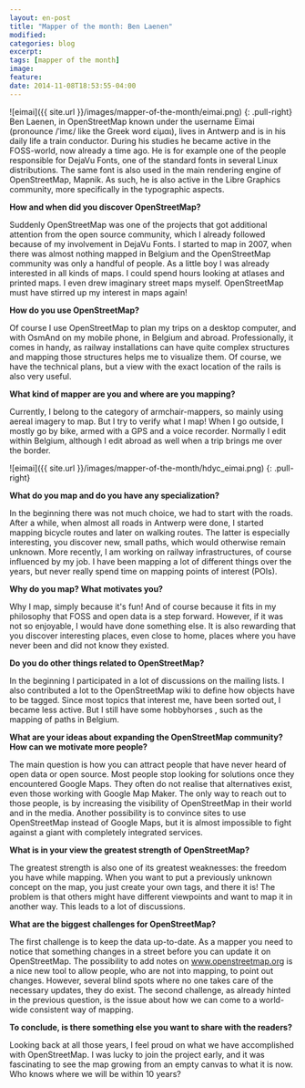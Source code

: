 ```yaml
---
layout: en-post
title: "Mapper of the month: Ben Laenen"
modified:
categories: blog
excerpt:
tags: [mapper of the month]
image:
feature:
date: 2014-11-08T18:53:55-04:00
---
```


![eimai]({{ site.url }}/images/mapper-of-the-month/eimai.png)
{: .pull-right} Ben Laenen, in OpenStreetMap known under the username Eimai (pronounce /ˈimɛ/ like the Greek word είμαι), lives in Antwerp and is in his daily life a train conductor. During his studies he became active in the FOSS-world, now already a time ago. He is for example one of the people responsible for DejaVu Fonts, one of the standard fonts in several Linux distributions. The same font is also used in the main rendering engine of OpenStreetMap, Mapnik. As such, he is also active in the Libre Graphics community, more specifically in the typographic aspects.

**How and when did you discover OpenStreetMap?**

Suddenly OpenStreetMap was one of the projects that got additional attention from the open source community, which I already followed because of my involvement in DejaVu Fonts. I started to map in 2007, when there was almost nothing mapped in Belgium and the OpenStreetMap community was only a handful of people. As a little boy I was already interested in all kinds of maps. I could spend hours looking at atlases and printed maps. I even drew imaginary street maps myself. OpenStreetMap must have stirred up my interest in maps again!

**How do you use OpenStreetMap?**

Of course I use OpenStreetMap to plan my trips on a desktop computer, and with OsmAnd on my mobile phone, in Belgium and abroad. Professionally, it comes in handy, as railway installations can have quite complex structures and mapping those structures helps me to visualize them. Of course, we have the technical plans, but a view with the exact location of the rails is also very useful.

**What kind of mapper are you and where are you mapping?**

Currently, I belong to the category of armchair-mappers, so mainly using aereal imagery to map. But I try to verify what I map! When I go outside, I mostly go by bike, armed with a GPS and a voice recorder. Normally I edit within Belgium, although I edit abroad as well when a trip brings me over the border.

![eimai]({{ site.url }}/images/mapper-of-the-month/hdyc_eimai.png)
{: .pull-right}

**What do you map and do you have any specialization?**

In the beginning there was not much choice, we had to start with the roads. After a while, when almost all roads in Antwerp were done, I started mapping bicycle routes and later on walking routes. The latter is especially interesting, you discover new, small paths, which would otherwise remain unknown. More recently, I am working on railway infrastructures, of course influenced by my job. I have been mapping a lot of different things over the years, but never really spend time on mapping points of interest (POIs).

**Why do you map? What motivates you?**

Why I map, simply because it's fun! And of course because it fits in my philosophy that FOSS and open data is a step forward. However, if it was not so enjoyable, I would have done something else. It is also rewarding that you discover interesting places, even close to home, places where you have never been and did not know they existed.

**Do you do other things related to OpenStreetMap?**

In the beginning I participated in a lot of discussions on the mailing lists. I also contributed a lot to the OpenStreetMap wiki to define how objects have to be tagged. Since most topics that interest me, have been sorted out, I became less active. But I still have some hobbyhorses , such as the mapping of paths in Belgium.

**What are your ideas about expanding the OpenStreetMap community? How can we motivate more people?**

The main question is how you can attract people that have never heard of open data or open source. Most people stop looking for solutions once they encountered Google Maps. They often do not realise that alternatives exist, even those working with Google Map Maker. The only way to reach out to those people, is by increasing the visibility of OpenStreetMap in their world and in the media. Another possibility is to convince sites to use OpenStreetMap instead of Google Maps, but it is almost impossible to fight against a giant with completely integrated services.

**What is in your view the greatest strength of OpenStreetMap?**

The greatest strength is also one of its greatest weaknesses: the freedom you have while mapping. When you want to put a previously unknown concept on the map, you just create your own tags, and there it is! The problem is that others might have different viewpoints and want to map it in another way. This leads to a lot of discussions.

**What are the biggest challenges for OpenStreetMap?**

The first challenge is to keep the data up-to-date. As a mapper you need to notice that something changes in a street before you can update it on OpenStreetMap. The possibility to add notes on www.openstreetmap.org is a nice new tool to allow people, who are not into mapping, to point out changes. However, several blind spots where no one takes care of the necessary updates, they do exist. The second challenge, as already hinted in the previous question, is the issue about how we can come to a world-wide consistent way of mapping.

**To conclude, is there something else you want to share with the readers?**

Looking back at all those years, I feel proud on what we have accomplished with OpenStreetMap. I was lucky to join the project early, and it was fascinating to see the map growing from an empty canvas to what it is now. Who knows where we will be within 10 years?